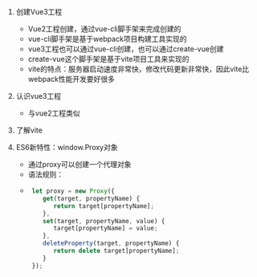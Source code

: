 1. 创建Vue3工程
   * Vue2工程创建，通过vue-cli脚手架来完成创建的
   * vue-cli脚手架是基于webpack项目构建工具实现的
   * vue3工程也可以通过vue-cli创建，也可以通过create-vue创建
   * create-vue这个脚手架是基于vite项目工具来实现的
   * vite的特点：服务器启动速度非常快，修改代码更新非常快，因此vite比webpack性能开发要好很多
2. 认识vue3工程
   * 与vue2工程类似
3. 了解vite

8. ES6新特性：window.Proxy对象
   - 通过proxy可以创建一个代理对象
   - 语法规则：
   - ```javascript
      let proxy = new Proxy({
         get(target, propertyName) {
            return target[propertyName];
         },
         set(target, propertyName, value) {
            target[propertyName] = value;
         },
         deleteProperty(target, propertyName) {
            return delete target[propertyName];
         }
      });
     ```